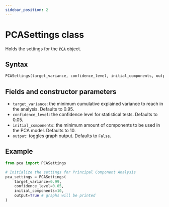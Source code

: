 ```yaml
---
sidebar_position: 2
---
```


# PCASettings class

Holds the settings for the [`PCA`](./pca.md) object.

## Syntax

```python
PCASettings(target_variance, confidence_level, initial_components, output)
```

## Fields and constructor parameters

- `target_variance`: the minimum cumulative explained variance to reach in the analysis.
  Defaults to 0.95.
- `confidence_level`: the confidence level for statistical tests. Defaults to 0.05.
- `initial_components`: the minimum amount of components to be used in the PCA model.
  Defaults to 10.
- `output`: toggles graph output. Defaults to `False`.

## Example

```python
from pca import PCASettings

# Initialize the settings for Principal Component Analysis
pca_settings = PCASettings(
    target_variance=0.99,
    confidence_level=0.05,
    initial_components=10,
    output=True # graphs will be printed
)
```